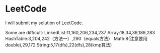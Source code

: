 # LeetCode

I will submit my solution of LeetCode.

Some  are difficult:
LinkedList:11,160,206,234,237
Array:18,34,39,189,283
HashTable:3,204,242（方法一）,290（equals方法）
Math:8(注意要用double),29,172
String:5,17(dfs),22(dfs),28(kmp算法)
